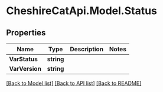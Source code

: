 # CheshireCatApi.Model.Status

## Properties

Name | Type | Description | Notes
------------ | ------------- | ------------- | -------------
**VarStatus** | **string** |  | 
**VarVersion** | **string** |  | 

[[Back to Model list]](../README.md#documentation-for-models) [[Back to API list]](../README.md#documentation-for-api-endpoints) [[Back to README]](../README.md)

